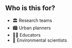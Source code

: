 <section style="position: relative; overflow: hidden;">
  <div style="position: relative; opacity: 1; z-index: 1;">
    <h2 style="text-transform: none;">Who is this for?</h2>
    <ul>
      <li class="fragment">🏛️ Research teams</li>
      <li class="fragment">🏙️ Urban planners</li>
      <li class="fragment">🧑‍🏫 Educators</li>
      <li class="fragment">🌿 Environmental scientists</li>
      <!-- <li class="fragment">👩‍💻 Open-source contributors</li> -->
    </ul>
  </div>

  <img
    src="images/astronaut-on-a-rocket.webp"
    alt="astronaut rocket"
    style="
      position: absolute;
      bottom: -20px;
      right: -10px;
      max-height: 90%;
      opacity: 0.3;
      pointer-events: none;
      z-index: 0;
    "
  />
</section>

<!--
<section>
  <h2 style="text-transform: none;">Real-World Use Cases</h2>
  <ol>
    <li class="fragment">Parametric parts for 3D printing (JupyterCAD)</li>
    <li class="fragment">Pollution layer overlays + AQI data (JupyterGIS)</li>
    <li class="fragment">Satellite image analysis workflows (GDAL in-browser)</li>
    <li class="fragment">Collaborative geo-tagged design notebooks for civic planning</li>
  </ol>
</section>
-->
